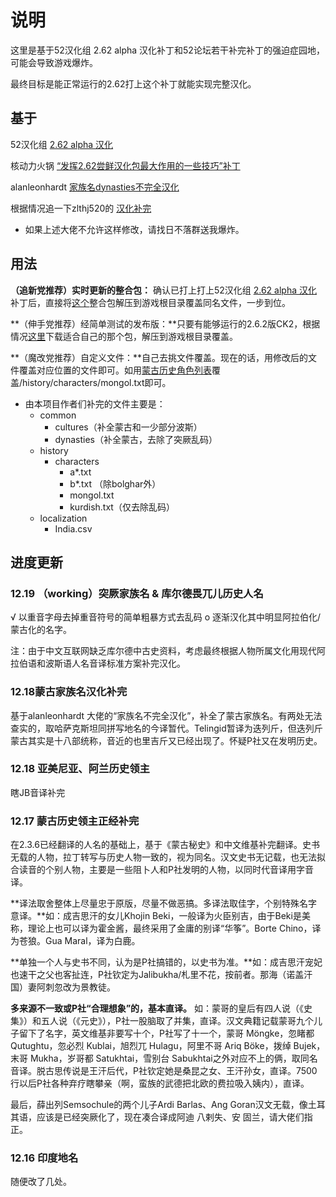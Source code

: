 # 说明

这里是基于52汉化组 2.62 alpha 汉化补丁和52论坛若干补完补丁的强迫症园地，可能会导致游戏爆炸。

最终目标是能正常运行的2.62打上这个补丁就能实现完整汉化。

## 基于

52汉化组 [2.62 alpha 汉化](http://bbs.52pcgame.net/forum.php?mod=viewthread&tid=72131)

核动力火锅 [“发挥2.62尝鲜汉化包最大作用的一些技巧”补丁](http://bbs.52pcgame.net/forum.php?mod=viewthread&tid=72774)

alanleonhardt [家族名dynasties不完全汉化](http://bbs.52pcgame.net/forum.php?mod=viewthread&tid=72770)

根据情况追一下zlthj520的 [汉化补完](http://bbs.52pcgame.net/forum.php?mod=viewthread&tid=72633)

* 如果上述大佬不允许这样修改，请找日不落群送我爆炸。

## 用法

**（追新党推荐）实时更新的整合包：** 确认已打上打上52汉化组 [2.62 alpha 汉化](http://bbs.52pcgame.net/forum.php?mod=viewthread&tid=72131) 补丁后，直接将[这个](https://github.com/Lolisky/CK2_2.6.2_CN_Fix/archive/master.zip)整合包解压到游戏根目录覆盖同名文件，一步到位。

**（伸手党推荐）经简单测试的发布版：**只要有能够运行的2.6.2版CK2，根据情况[这里](https://github.com/Lolisky/CK2_2.6.2_CN_Fix/releases/)下载适合自己的那个包，解压到游戏根目录覆盖。

**（魔改党推荐）自定义文件：**自己去挑文件覆盖。现在的话，用修改后的文件覆盖对应位置的文件即可。如用[蒙古历史角色列表](https://github.com/Lolisky/CK2_2.6.2_CN_Fix/raw/master/history/characters/mongol.txt)覆盖/history/characters/mongol.txt即可。

* 由本项目作者们补完的文件主要是：
  * common
    * cultures（补全蒙古和一少部分波斯）
    * dynasties（补全蒙古，去除了突厥乱码）
  * history
    * characters
      * a*.txt
      * b*.txt （除bolghar外）
      * mongol.txt
      * kurdish.txt（仅去除乱码）
  * localization
    * India.csv

## 进度更新

### 12.19 （working）突厥家族名 & 库尔德畏兀儿历史人名

√ 以重音字母去掉重音符号的简单粗暴方式去乱码
o 逐渐汉化其中明显阿拉伯化/蒙古化的名字。

注：由于中文互联网缺乏库尔德中古史资料，考虑最终根据人物所属文化用现代阿拉伯语和波斯语人名音译标准方案补完汉化。

### 12.18蒙古家族名汉化补完 

基于alanleonhardt 大佬的“家族名不完全汉化”，补全了蒙古家族名。有两处无法查实的，取哈萨克斯坦同拼写地名的今译暂代。Telingid暂译为迭列斤，但迭列斤蒙古其实是十八部统称，音近的也里吉斤又已经出现了。怀疑P社又在发明历史。

### 12.18 亚美尼亚、阿兰历史领主

瞎JB音译补完

### 12.17 蒙古历史领主正经补完

在2.3.6已经翻译的人名的基础上，基于《蒙古秘史》和中文维基补完翻译。史书无载的人物，拉丁转写与历史人物一致的，视为同名。汉文史书无记载，也无法拟合读音的个别人物，主要是一些阻卜人和P社发明的人物，以同时代音译用字音译。

**译法取舍整体上尽量忠于原版，尽量不做恶搞。多译法取佳字，个别特殊名字意译。**如：成吉思汗的女儿Khojin Beki，一般译为火臣别吉，由于Beki是美称，理论上也可以译为霍金酱，最终采用了金庸的别译“华筝”。Borte Chino，译为苍狼。Gua Maral，译为白鹿。

**单独一个人与史书不同，认为是P社搞错的，以史书为准。**如：成吉思汗宠妃也速干之父也客扯连，P社钦定为Jalibukha/札里不花，按前者。那海（诺盖汗国）妻阿刺忽改为景教徒。

**多来源不一致或P社“合理想象”的，基本直译。** 如：蒙哥的皇后有四人说（《史集》）和五人说（《元史》），P社一股脑取了并集，直译。汉文典籍记载蒙哥九个儿子留下了名字，英文维基非要写十个，P社写了十一个，蒙哥 Möngke，忽睹都 Qutughtu，忽必烈 Kublai，旭烈兀 Hulagu，阿里不哥 Ariq Böke，拨绰 Bujek，末哥 Mukha，岁哥都 Satukhtai，雪别台 Sabukhtai之外对应不上的俩，取同名音译。脱古思传说是王汗后代，P社钦定她是桑昆之女、王汗孙女，直译。7500行以后P社各种弃疗瞎攀亲（啊，蛮族的武德把北欧的费拉吸入姨内），直译。

最后，薛出列Semsochule的两个儿子Ardi Barlas、Ang Goran汉文无载，像土耳其语，应该是已经突厥化了，现在凑合译成阿迪 八剌失、安 固兰，请大佬们指正。

### 12.16 印度地名

随便改了几处。